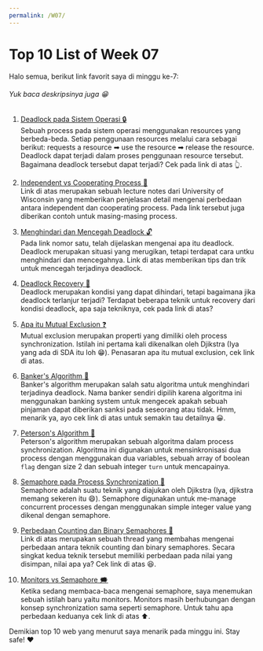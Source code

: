 ```yaml
---
permalink: /W07/
---
```


# Top 10 List of Week 07

Halo semua, berikut link favorit saya di minggu ke-7:

###### Yuk baca deskripsinya juga 😁

1. [Deadlock pada Sistem Operasi 🔒](https://www.geeksforgeeks.org/introduction-of-deadlock-in-operating-system/)<br>
Sebuah process pada sistem operasi menggunakan resources yang berbeda-beda. Setiap penggunaan resources melalui cara sebagai berikut: requests a resource ➡ use the resource ➡ release the resource. Deadlock dapat terjadi dalam proses penggunaan resource tersebut. Bagaimana deadlock tersebut dapat terjadi? Cek pada link di atas 👆.

2. [Independent vs Cooperating Process 🔄](http://pages.cs.wisc.edu/~bart/537/lecturenotes/s4.html)<br>
Link di atas merupakan sebuah lecture notes dari University of Wisconsin yang memberikan penjelasan detail mengenai perbedaan antara independent dan cooperating process. Pada link tersebut juga diberikan contoh untuk masing-masing process.

3. [Menghindari dan Mencegah Deadlock 🔓](https://www.geeksforgeeks.org/deadlock-prevention/)<br>
Pada link nomor satu, telah dijelaskan mengenai apa itu deadlock. Deadlock merupakan situasi yang merugikan, tetapi terdapat cara untku menghindari dan mencegahnya. Link di atas memberikan tips dan trik untuk mencegah terjadinya deadlock.

4. [Deadlock Recovery 🔄](https://www.geeksforgeeks.org/deadlock-prevention/)<br>
Deadlock merupakan kondisi yang dapat dihindari, tetapi bagaimana jika deadlock terlanjur terjadi? Terdapat beberapa teknik untuk recovery dari kondisi deadlock, apa saja tekniknya, cek pada link di atas?

5. [Apa itu Mutual Exclusion ❓](https://www.geeksforgeeks.org/mutual-exclusion-in-synchronization/)<br>
Mutual exclusion merupakan properti yang dimiliki oleh process synchronization. Istilah ini pertama kali dikenalkan oleh Djikstra (Iya yang ada di SDA itu loh 😁). Penasaran apa itu mutual exclusion, cek link di atas.

6. [Banker's Algorithm 🏦](https://www.geeksforgeeks.org/bankers-algorithm-in-operating-system-2/)<br>
Banker's algorithm merupakan salah satu algoritma untuk menghindari terjadinya deadlock. Nama banker sendiri dipilih karena algoritma ini menggunakan banking system untuk mengecek apakah sebuah pinjaman dapat diberikan sanksi pada seseorang atau tidak. Hmm, menarik ya, ayo cek link di atas untuk semakin tau detailnya 😀.

7. [Peterson's Algorithm 🤵](https://www.geeksforgeeks.org/petersons-algorithm-in-process-synchronization/)<br>
Peterson's algorithm merupakan sebuah algoritma dalam process synchronization. Algoritma ini digunakan untuk mensinkronisasi dua process dengan menggunakan dua variables, sebuah array of boolean `flag` dengan size 2 dan sebuah integer `turn` untuk mencapainya.

8. [Semaphore pada Process Synchronization 🔁](https://www.geeksforgeeks.org/semaphores-in-process-synchronization/)<br>
Semaphore adalah suatu teknik yang diajukan oleh Djikstra (Iya, djikstra memang sekeren itu 😄). Semaphore digunakan untuk me-manage concurrent processes dengan menggunakan simple integer value yang dikenal dengan semaphore. 

9. [Perbedaan Counting dan Binary Semaphores 🤔](https://stackoverflow.com/questions/10898022/difference-between-counting-and-binary-semaphores)<br>
Link di atas merupakan sebuah thread yang membahas mengenai perbedaan antara teknik counting dan binary semaphores. Secara singkat kedua teknik tersebut memiliki perbedaan pada nilai yang disimpan, nilai apa ya? Cek link di atas 😆.

10. [Monitors vs Semaphore 🗯](https://www.guru99.com/difference-between-process-and-thread.html)<br>
Ketika sedang membaca-baca mengenai semaphore, saya menemukan sebuah istilah baru yaitu monitors. Monitors masih berhubungan dengan konsep synchronization sama seperti semaphore. Untuk tahu apa perbedaan keduanya cek link di atas ⬆.



Demikian top 10 web yang menurut saya menarik pada minggu ini.
Stay safe! ❤
